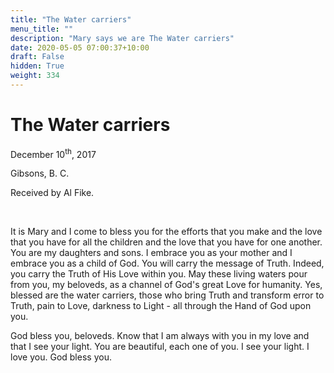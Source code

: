 ```yaml
---
title: "The Water carriers"
menu_title: ""
description: "Mary says we are The Water carriers"
date: 2020-05-05 07:00:37+10:00
draft: False
hidden: True
weight: 334
---
```

# The Water carriers

December 10<sup>th</sup>, 2017

Gibsons, B. C.

Received by Al Fike.

 

It is Mary and I come to bless you for the efforts that you make and the love that you have for all the children and the love that you have for one another. You are my daughters and sons. I embrace you as your mother and I embrace you as a child of God. You will carry the message of Truth. Indeed, you carry the Truth of His Love within you. May these living waters pour from you, my beloveds, as a channel of God's great Love for humanity. Yes, blessed are the water carriers, those who bring Truth and transform error to Truth, pain to Love, darkness to Light - all through the Hand of God upon you.

God bless you, beloveds. Know that I am always with you in my love and that I see your light. You are beautiful, each one of you. I see your light. I love you. God bless you.